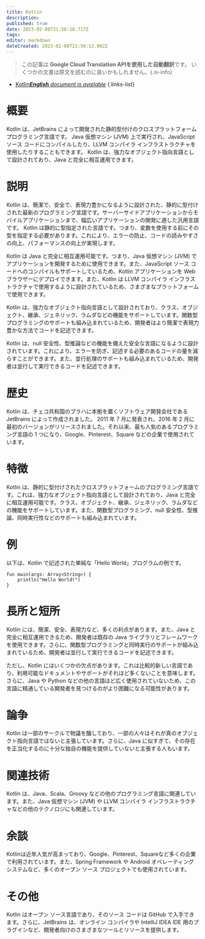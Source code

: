 ```yaml
---
title: Kotlin
description: 
published: true
date: 2023-02-08T21:56:18.717Z
tags: 
editor: markdown
dateCreated: 2023-02-08T21:56:12.002Z
---
```


> この記事は **Google Cloud Translation APIを使用した自動翻訳**です。
いくつかの文書は原文を読むのに良いかもしれません。{.is-info}



- [Kotlin***English** document is available*](/en/Knowledge-base/Dictionary/kotlin)
{.links-list}


# 概要
Kotlin は、JetBrains によって開発された静的型付けのクロスプラットフォーム プログラミング言語です。 Java 仮想マシン (JVM) 上で実行され、JavaScript ソース コードにコンパイルしたり、LLVM コンパイラ インフラストラクチャを使用したりすることもできます。 Kotlin は、強力なオブジェクト指向言語として設計されており、Java と完全に相互運用できます。

# 説明
Kotlin は、簡潔で、安全で、表現力豊かになるように設計された、静的に型付けされた最新のプログラミング言語です。サーバーサイドアプリケーションからモバイルアプリケーションまで、幅広いアプリケーションの開発に適した汎用言語です。 Kotlin は静的に型指定された言語です。つまり、変数を使用する前にその型を指定する必要があります。これにより、エラーの防止、コードの読みやすさの向上、パフォーマンスの向上が実現します。

Kotlin は Java と完全に相互運用可能です。つまり、Java 仮想マシン (JVM) でアプリケーションを開発するために使用できます。また、JavaScript ソース コードへのコンパイルもサポートしているため、Kotlin アプリケーションを Web ブラウザーにデプロイできます。また、Kotlin は LLVM コンパイラ インフラストラクチャで使用するように設計されているため、さまざまなプラットフォームで使用できます。

Kotlin は、強力なオブジェクト指向言語として設計されており、クラス、オブジェクト、継承、ジェネリック、ラムダなどの機能をサポートしています。関数型プログラミングのサポートも組み込まれているため、開発者はより簡潔で表現力豊かな方法でコードを記述できます。

Kotlin は、null 安全性、型推論などの機能を備えた安全な言語になるように設計されています。これにより、エラーを防ぎ、記述する必要のあるコードの量を減らすことができます。また、並行処理のサポートも組み込まれているため、開発者は並行して実行できるコードを記述できます。

# 歴史
Kotlin は、チェコ共和国のプラハに本拠を置くソフトウェア開発会社である JetBrains によって作成されました。 2011 年 7 月に発表され、2016 年 2 月に最初のバージョンがリリースされました。それ以来、最も人気のあるプログラミング言語の 1 つになり、Google、Pinterest、Square などの企業で使用されています。

# 特徴
Kotlin は、静的に型付けされたクロスプラットフォームのプログラミング言語です。これは、強力なオブジェクト指向言語として設計されており、Java と完全に相互運用可能です。クラス、オブジェクト、継承、ジェネリック、ラムダなどの機能をサポートしています。また、関数型プログラミング、null 安全性、型推論、同時実行性などのサポートも組み込まれています。

# 例
以下は、Kotlin で記述された単純な「Hello World」プログラムの例です。

```
fun main(args: Array<String>) {
    println("Hello World!")
}
```

# 長所と短所
Kotlin には、簡潔、安全、表現力など、多くの利点があります。また、Java と完全に相互運用できるため、開発者は既存の Java ライブラリとフレームワークを使用できます。さらに、関数型プログラミングと同時実行のサポートが組み込まれているため、開発者は並行して実行できるコードを記述できます。

ただし、Kotlin にはいくつかの欠点があります。これは比較的新しい言語であり、利用可能なドキュメントやサポートがそれほど多くないことを意味します。さらに、Java や Python などの他の言語ほど広く使用されていないため、この言語に精通している開発者を見つけるのがより困難になる可能性があります。

# 論争
Kotlin は一部のサークルで物議を醸しており、一部の人々はそれが真のオブジェクト指向言語ではないと主張しています。さらに、Java に似すぎて、その存在を正当化するのに十分な独自の機能を提供していないと主張する人もいます。

# 関連技術
Kotlin は、Java、Scala、Groovy などの他のプログラミング言語に関連しています。また、Java 仮想マシン (JVM) や LLVM コンパイラ インフラストラクチャなどの他のテクノロジにも関連しています。

# 余談
Kotlinは近年人気が高まっており、Google、Pinterest、Squareなど多くの企業で利用されています。また、Spring Framework や Android オペレーティング システムなど、多くのオープン ソース プロジェクトでも使用されています。

# その他
Kotlin はオープン ソース言語であり、そのソース コードは GitHub で入手できます。さらに、JetBrains は、オンライン コンパイラや IntelliJ IDEA IDE 用のプラグインなど、開発者向けのさまざまなツールとリソースを提供します。